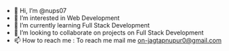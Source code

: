 - 👋 Hi, I’m @nups07
- 👀 I’m interested in Web Development
- 🌱 I’m currently learning Full Stack Development
- 💞️ I’m looking to collaborate on projects on Full Stack Development
- 📫 How to reach me : To reach me mail me on-jagtapnupur0@gmail.com

<!---
nups07/nups07 is a ✨ special ✨ repository because its `README.md` (this file) appears on your GitHub profile.
You can click the Preview link to take a look at your changes.
--->
